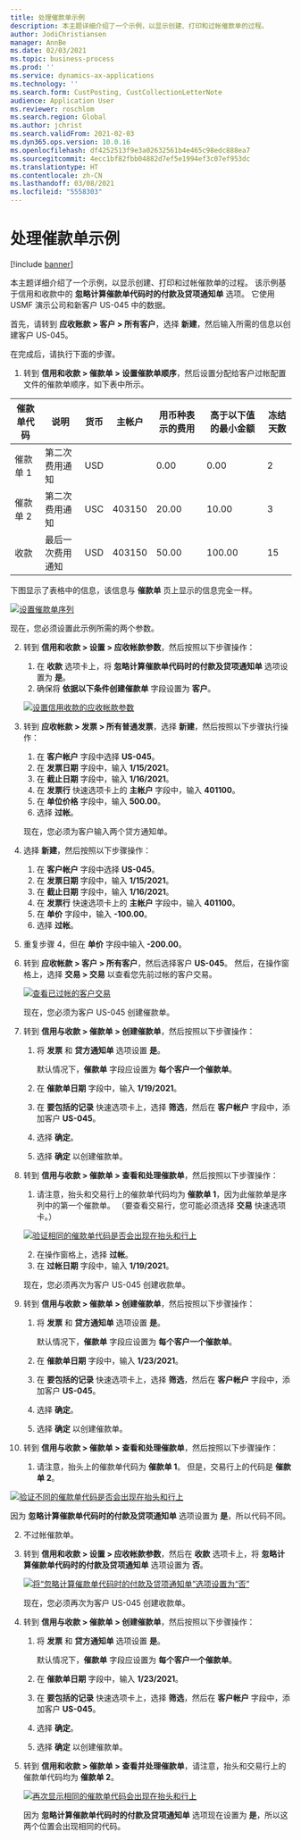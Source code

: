 ```yaml
---
title: 处理催款单示例
description: 本主题详细介绍了一个示例，以显示创建、打印和过帐催款单的过程。
author: JodiChristiansen
manager: AnnBe
ms.date: 02/03/2021
ms.topic: business-process
ms.prod: ''
ms.service: dynamics-ax-applications
ms.technology: ''
ms.search.form: CustPosting, CustCollectionLetterNote
audience: Application User
ms.reviewer: roschlom
ms.search.region: Global
ms.author: jchrist
ms.search.validFrom: 2021-02-03
ms.dyn365.ops.version: 10.0.16
ms.openlocfilehash: df4252513f9e3a02632561b4e465c98edc888ea7
ms.sourcegitcommit: 4ecc1bf82fbb04882d7ef5e1994ef3c07ef953dc
ms.translationtype: HT
ms.contentlocale: zh-CN
ms.lasthandoff: 03/08/2021
ms.locfileid: "5558303"
---
```

# <a name="process-collection-letters-example"></a>处理催款单示例

[!include [banner](../../includes/banner.md)]

本主题详细介绍了一个示例，以显示创建、打印和过帐催款单的过程。 该示例基于信用和收款中的 **忽略计算催款单代码时的付款及贷项通知单** 选项。 它使用 USMF 演示公司和新客户 US-045 中的数据。

首先，请转到 **应收账款 \> 客户 \> 所有客户**，选择 **新建**，然后输入所需的信息以创建客户 US-045。

在完成后，请执行下面的步骤。

1. 转到 **信用和收款 \> 催款单 \> 设置催款单顺序**，然后设置分配给客户过帐配置文件的催款单顺序，如下表中所示。

|     催款单代码      |     说明                           |     货币      |     主帐户        |     用币种表示的费用     |     高于以下值的最小金额        |     冻结天数      |
|---------------------------------  |---------------------------------------    |-----------------  |-----------------------    |-------------------------- |-----------------------    |---------------------  |
|     催款单 1         |     第二次费用通知        |     USD           |                           |     0.00                  |     0.00                  |     2                 |
|     催款单 2         |     第二次费用通知        |     USC           |     403150                |     20.00                 |     10.00                 |     3                 |
|     收款                    |     最后一次费用通知         |     USD           |     403150                |     50.00                 |     100.00                |     15                |

下图显示了表格中的信息，该信息与 **催款单** 页上显示的信息完全一样。 

[![设置催款单序列](./media/Ignore-payments-creditmemos-1.PNG)](./media/Ignore-payments-creditmemos-1.PNG)

 现在，您必须设置此示例所需的两个参数。

2. 转到 **信用和收款 \> 设置 \> 应收帐款参数**，然后按照以下步骤操作：

    1. 在 **收款** 选项卡上，将 **忽略计算催款单代码时的付款及贷项通知单** 选项设置为 **是**。
    2. 确保将 **依据以下条件创建催款单** 字段设置为 **客户**。

    [![设置信用收款的应收帐款参数](./media/Ignore-payments-creditmemos-2.PNG)](./media/Ignore-payments-creditmemos-2.PNG)

3. 转到 **应收帐款 \> 发票 \> 所有普通发票**，选择 **新建**，然后按照以下步骤执行操作：

    1. 在 **客户帐户** 字段中选择 **US-045**。
    2. 在 **发票日期** 字段中，输入 **1/15/2021**。
    3. 在 **截止日期** 字段中，输入 **1/16/2021**。
    4. 在 **发票行** 快速选项卡上的 **主帐户** 字段中，输入 **401100**。
    5. 在 **单位价格** 字段中，输入 **500.00**。
    6. 选择 **过帐**。

    现在，您必须为客户输入两个贷方通知单。

4. 选择 **新建**，然后按照以下步骤操作：

    1. 在 **客户帐户** 字段中选择 **US-045**。
    2. 在 **发票日期** 字段中，输入 **1/15/2021**。
    3. 在 **截止日期** 字段中，输入 **1/16/2021**。
    4. 在 **发票行** 快速选项卡上的 **主帐户** 字段中，输入 **401100**。
    5. 在 **单价** 字段中，输入 **-100.00**。
    6. 选择 **过帐**。

5. 重复步骤 4，但在 **单价** 字段中输入 **-200.00**。
6. 转到 **应收帐款 \> 客户 \> 所有客户**，然后选择客户 **US-045**。 然后，在操作窗格上，选择 **交易 \> 交易** 以查看您先前过帐的客户交易。

    [![查看已过帐的客户交易](./media/Ignore-payments-creditmemos-3.PNG)](./media/Ignore-payments-creditmemos-3.PNG)

    现在，您必须为客户 US-045 创建催款单。

7. 转到 **信用与收款 \> 催款单 \> 创建催款单**，然后按照以下步骤操作：

    1. 将 **发票** 和 **贷方通知单** 选项设置 **是**。

        默认情况下，**催款单** 字段应设置为 **每个客户一个催款单**。

    2. 在 **催款单日期** 字段中，输入 **1/19/2021**。
    3. 在 **要包括的记录** 快速选项卡上，选择 **筛选**，然后在 **客户帐户** 字段中，添加客户 **US-045**。
    4. 选择 **确定**。
    5. 选择 **确定** 以创建催款单。

8. 转到 **信用与收款 \> 催款单 \> 查看和处理催款单**，然后按照以下步骤操作：

    1. 请注意，抬头和交易行上的催款单代码均为 **催款单 1**，因为此催款单是序列中的第一个催款单。 （要查看交易行，您可能必须选择 **交易** 快速选项卡。）

   [![验证相同的催款单代码是否会出现在抬头和行上](./media/Ignore-payments-creditmemos-4.PNG)](./media/Ignore-payments-creditmemos-4.PNG)

    2. 在操作窗格上，选择 **过帐**。
    3. 在 **过帐日期** 字段中，输入 **1/19/2021**。

    现在，您必须再次为客户 US-045 创建收款单。

9. 转到 **信用与收款 \> 催款单 \> 创建催款单**，然后按照以下步骤操作：

    1. 将 **发票** 和 **贷方通知单** 选项设置 **是**。

        默认情况下，**催款单** 字段应设置为 **每个客户一个催款单**。

    2. 在 **催款单日期** 字段中，输入 **1/23/2021**。
    3. 在 **要包括的记录** 快速选项卡上，选择 **筛选**，然后在 **客户帐户** 字段中，添加客户 **US-045**。
    4. 选择 **确定**。
    5. 选择 **确定** 以创建催款单。

10. 转到 **信用与收款 \> 催款单 \> 查看和处理催款单**，然后按照以下步骤操作：

    1. 请注意，抬头上的催款单代码为 **催款单 1**。 但是，交易行上的代码是 **催款单 2**。

   [![验证不同的催款单代码是否会出现在抬头和行上](./media/Ignore-payments-creditmemos-5.PNG)](./media/Ignore-payments-creditmemos-5.PNG)

  因为 **忽略计算催款单代码时的付款及贷项通知单** 选项设置为 **是**，所以代码不同。

  2. 不过帐催款单。

11. 转到 **信用和收款 \> 设置 \> 应收帐款参数**，然后在 **收款** 选项卡上，将 **忽略计算催款单代码时的付款及贷项通知单** 选项设置为 **否**。

    [![将“忽略计算催款单代码时的付款及贷项通知单”选项设置为“否”](./media/Ignore-payments-creditmemos-6.PNG)](./media/Ignore-payments-creditmemos-6.PNG)

    现在，您必须再次为客户 US-045 创建收款单。

12. 转到 **信用与收款 \> 催款单 \> 创建催款单**，然后按照以下步骤操作：

    1. 将 **发票** 和 **贷方通知单** 选项设置 **是**。

        默认情况下，**催款单** 字段应设置为 **每个客户一个催款单**。

    2. 在 **催款单日期** 字段中，输入 **1/23/2021**。
    3. 在 **要包括的记录** 快速选项卡上，选择 **筛选**，然后在 **客户帐户** 字段中，添加客户 **US-045**。
    4. 选择 **确定**。
    5. 选择 **确定** 以创建催款单。

13. 转到 **信用和收款 \> 催款单 \> 查看并处理催款单**，请注意，抬头和交易行上的催款单代码均为 **催款单 2**。

    [![再次显示相同的催款单代码会出现在抬头和行上](./media/Ignore-payments-creditmemos-7.PNG)](./media/Ignore-payments-creditmemos-7.PNG)

    因为 **忽略计算催款单代码时的付款及贷项通知单** 选项现在设置为 **是**，所以这两个位置会出现相同的代码。
